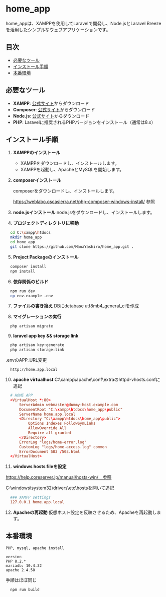 # home_app

home_appは、XAMPPを使用してLaravelで開発し、Node.jsとLaravel Breezeを活用したシンプルなウェブアプリケーションです。

## 目次
- [必要なツール](#必要なツール)
- [インストール手順](#インストール手順)
- [本番環境](#本番環境)

## 必要なツール

- **XAMPP**: [公式サイト](https://www.apachefriends.org/jp/download.html)からダウンロード
- **Composer**: [公式サイト](https://getcomposer.org/doc/00-intro.md#installation-windows)からダウンロード
- **Node.js**: [公式サイト](https://nodejs.org/en/)からダウンロード
- **PHP**: Laravelに推奨されるPHPバージョンをインストール（通常は8.x）

## インストール手順

1. **XAMPPのインストール**
   - XAMPPをダウンロードし、インストールします。
   - XAMPPを起動し、ApacheとMySQLを開始します。


2. **composerインストール**

    composerをダウンロードし、インストールします。

    https://weblabo.oscasierra.net/php-composer-windows-install/ 参照


3. **node.jsインストール**
    node.jsをダウンロードし、インストールします。


4. **プロジェクトディレクトリに移動**
  ```bash
    cd C:\xampp\htdocs
    mkdir home_app
    cd home_app
    git clone https://github.com/ManaYashiro/home_app.git .
  ```


5. **Project Packageのインストール**
  ```bash
    composer install
    npm install
  ```


6. **依存関係のビルド**
  ```bash
    npm run dev
    cp env.example .env
  ```



7. **ファイルの書き換え**
    DBにdetabase utf8mb4_general_ciを作成


8. **マイグレーションの実行**
  ```bash
    php artisan migrate
  ```


9. **laravel app key && storage link**
  ```bash
    php artisan key:generate
    php artisan storage:link
  ```


  .envのAPP_URL変更
  ```.env
    http://home.app.local
  ```


10. **apache virtualhost**
  C:\xampp\apache\conf\extraのhttpd-vhosts.confに追記
  ```httpd-vhosts.conf
    # HOME APP
    <VirtualHost *:80>
        ServerAdmin webmaster@dummy-host.example.com
        DocumentRoot "C:\xampp\htdocs\home_app\public"
        ServerName home.app.local
        <Directory "C:\xampp\htdocs\home_app\public">
            Options Indexes FollowSymLinks
            AllowOverride All
            Require all granted
        </Directory>
        ErrorLog "logs/home-error.log"
        CustomLog "logs/home-access.log" common
        ErrorDocument 503 /503.html
    </VirtualHost>
  ```


11. **windows hosts fileを設定**

  https://help.coreserver.jp/manual/hosts-win/　参照

  C:\windows\system32\drivers\etc\hostsを開いて追記
  ```httpd-vhosts.conf
    ### XAMPP settings
    127.0.0.1 home.app.local
  ```


12. **Apacheの再起動**
    仮想ホスト設定を反映させるため、Apacheを再起動します。


## 本番環境
    PHP, mysql, apache install

    version
    PHP 8.2.*
    mariadb: 10.4.32
    apache 2.4.58

手順はほぼ同じ

  ```bash
    npm run build
  ```